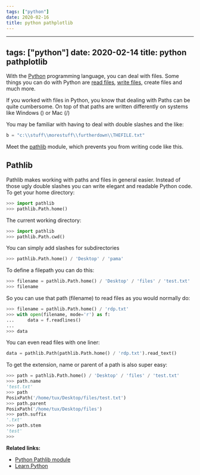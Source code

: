 ```yaml
---
tags: ["python"]
date: 2020-02-16
title: python pathplotlib
---
```

---
tags: ["python"]
date: 2020-02-14
title: python pathplotlib
---
With the <a href="https://python.org">Python</a> programming language, you can deal with files. Some things you can do with Python are <a href="https://pythonbasics.org/read-file/">read files</a>, <a href="https://pythonbasics.org/write-file/">write files</a>, create files and much more. 

If you worked with files in Python, you know that dealing with Paths can be quite cumbersome. On top of that paths are written differently on systems like Windows (\) or Mac (/)

You may be familiar with having to deal with double slashes and the like:

```python
b = "c:\\stuff\\morestuff\\furtherdown\\THEFILE.txt"
```

Meet the <a href="https://docs.python.org/3/library/pathlib.html">pathlib</a> module, which prevents you from writing code like this.

## Pathlib

Pathlib makes working with paths and files in general easier. Instead of those ugly double slashes you can write elegant and readable Python code. 
To get your home directory:

```python
>>> import pathlib
>>> pathlib.Path.home()
```

The current working directory:

```python
>>> import pathlib
>>> pathlib.Path.cwd()
```

You can simply add slashes for subdirectories

```python
>>> pathlib.Path.home() / 'Desktop' / 'pama'
```

To define a filepath you can do this:

```python
>>> filename = pathlib.Path.home() / 'Desktop' / 'files' / 'test.txt'
>>> filename
```

So you can use that path (filename) to read files as you would normally do:

```python
>>> filename = pathlib.Path.home() / 'rdp.txt'
>>> with open(filename, mode='r') as f:
...     data = f.readlines()
... 
>>> data
```

You can even read files with one liner:

```python
data = pathlib.Path(pathlib.Path.home() / 'rdp.txt').read_text()
```

To get the extension, name or parent of a path is also super easy:

```python
>>> path = pathlib.Path.home() / 'Desktop' / 'files' / 'test.txt'
>>> path.name
'test.txt'
>>> path
PosixPath('/home/tux/Desktop/files/test.txt')
>>> path.parent
PosixPath('/home/tux/Desktop/files')
>>> path.suffix
'.txt'
>>> path.stem
'test'
>>>
```

**Related links:**
* <a href="https://docs.python.org/3/library/pathlib.html">Python Pathlib module</a>
* <a href="https://pythonbasics.org/">Learn Python</a>
